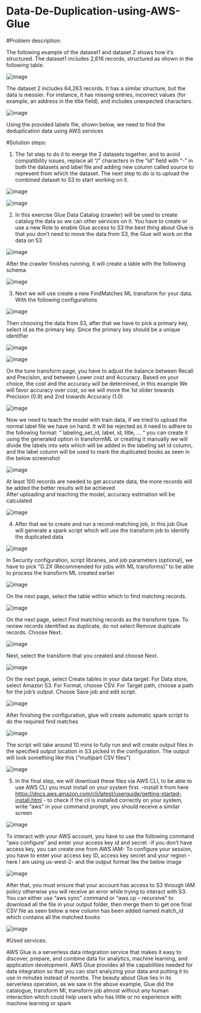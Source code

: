 # Data-De-Duplication-using-AWS-Glue


#Problem description:

The following example of the dataset1 and dataset 2 shows how it’s structured. The dataset1 includes 2,616 records, structured as shown in the following table.

![image](https://user-images.githubusercontent.com/22025520/150676041-7ffd1121-48aa-4435-a1c9-a303f591b0ef.png)

The dataset 2 includes 64,263 records. It has a similar structure, but the data is messier. For instance, it has missing entries, incorrect values (for example, an address in the title field), and includes unexpected characters.

![image](https://user-images.githubusercontent.com/22025520/150676046-0bbd023b-48e1-452e-987c-e3296add2fd2.png)

Using the provided labels file, shown below, we need to find the deduplication data using AWS services

#Solution steps:

1)	The 1st step to do it to merge the 2 datasets together, and to avoid compatibility issues, replace all “/” characters in the “id” field with “-” in both the datasets and label file and adding new column called source to represent from which the dataset. The next step to do is to upload the combined dataset to S3 to start working on it.

![image](https://user-images.githubusercontent.com/22025520/150676071-10779e78-6a27-408a-8246-352d8b6a150a.png)

![image](https://user-images.githubusercontent.com/22025520/150676073-cabe0542-2176-49e9-b740-6317d2d4fddf.png)

2)	In this exercise Glue Data Catalog (crawler) will be used to create catalog the data so we can other services on it. You have to create or use a new Role to enable Glue access to S3
the best thing about Glue is that you don’t need to move the data from S3, the Glue will work on the data on S3

![image](https://user-images.githubusercontent.com/22025520/150676076-a4aa7c3d-b6dc-4f5b-8bba-4667aa1fdbe9.png)

After the crawler finishes running, it will create a table with the following schema 	

![image](https://user-images.githubusercontent.com/22025520/150676085-6f7c9284-83ce-4f52-bdad-044a661f3e9e.png)

3)	Next we will use create a new FindMatches ML transform for your data. With the following configurations

![image](https://user-images.githubusercontent.com/22025520/150676088-73d4a3d8-f79d-4aaf-8ab3-dfab7a3635e1.png)

Then choosing the data from S3, after that we have to pick a primary key, select id as the primary key. Since the primary key should be a unique identifier

![image](https://user-images.githubusercontent.com/22025520/150676100-df413c22-1c28-4001-8405-a534afb8b1d9.png)

![image](https://user-images.githubusercontent.com/22025520/150676102-3da83eda-bc0a-4b18-9972-e752dcbf90dd.png)

On the tune transform page, you have to adjust the balance between Recall and Precision, and between Lower cost and Accuracy.
Based on your choice, the cost and the accuracy will be determined, in this example We will favor accuracy over cost, so we will move the 1st  slider towards Precision (0.9) and 2nd towards Accuracy (1.0)

![image](https://user-images.githubusercontent.com/22025520/150676105-663a9e26-2956-4aac-9885-ac9e716f3ac8.png)

Now we need to teach the model with train data, if we tried to upload the normal label file we have on hand. It will be rejected as it need to adhere to the following format:
“ labeling_set_id, label, id, title, ... “
you can create it using the generated option in transformML or creating it manually
we will divide the labels into sets which will be added in the labeling set id column, and the label column will be used to mark the duplicated books as seen in the below screenshot

![image](https://user-images.githubusercontent.com/22025520/150676108-cc2bfac3-d2ee-428f-bbaf-2ac7ca8f0b54.png)

At least 100 records are needed to get accurate data, the more records will be added the better results will be achieved  
After uploading and teaching the model, accuracy estimation will be calculated 

![image](https://user-images.githubusercontent.com/22025520/150676116-59eb8f95-f154-4409-b7dc-6a473bf4bf53.png)

4)	After that we to create and run a record-matching job, in this job Glue will generate a spark script which will use the transform job to identify the duplicated data

![image](https://user-images.githubusercontent.com/22025520/150676133-a9ed6a02-5516-4b4d-b5ef-e594c8e1cccf.png)

In Security configuration, script libraries, and job parameters (optional), we have to pick “G.2X (Recommended for jobs with ML transforms)” to be able to process the transform ML created earlier

![image](https://user-images.githubusercontent.com/22025520/150676141-247f93bc-1b74-485a-b8cb-5dde566c8275.png)

On the next page, select the table within which to find matching records.

![image](https://user-images.githubusercontent.com/22025520/150676145-a15d3d7b-1b4c-43d0-b6ba-c6299c6977c7.png)

On the next page, select Find matching records as the transform type. To review records identified as duplicate, do not select Remove duplicate records. Choose Next.

![image](https://user-images.githubusercontent.com/22025520/150676150-8de35efd-e68f-4d2f-9ac2-16eb1181625e.png)

Next, select the transform that you created and choose Next.

![image](https://user-images.githubusercontent.com/22025520/150676156-eaf4fe17-e480-4198-b13c-1ce5d35e6011.png)

On the next page, select Create tables in your data target. For Data store, select Amazon S3. For Format, choose CSV. For Target path, choose a path for the job’s output. Choose Save job and edit script.

![image](https://user-images.githubusercontent.com/22025520/150676162-96339e4a-8101-4955-a311-f3dcfe38e19c.png)

After finishing the configuration, glue will create automatic spark script to do the required find matches

![image](https://user-images.githubusercontent.com/22025520/150676169-42caf120-cfee-4949-acd0-f4b23f2f7708.png)

The script will take around 10 mins to fully run and will create output files in the specified output location in S3 picked in the configuration.
The output will look something like this (“multipart CSV files”)

![image](https://user-images.githubusercontent.com/22025520/150676179-660b4f2b-d5bf-4ea5-8f14-08677add1dcd.png)

5)	In the final step, we will download these files via AWS CLI, to be able to use AWS CLI you must install on your system first. -install it from here https://docs.aws.amazon.com/cli/latest/userguide/getting-started-install.html -
to check if the cli is installed correctly on your system, write “aws” in your command prompt, you should receive a similar screen 

![image](https://user-images.githubusercontent.com/22025520/150676190-54d7ff7e-a7bf-4de4-8da6-42cbb8e788fa.png)

To interact with your AWS account, you have to use the following command “aws configure” and enter your access key id and secret -if you don’t have access key, you can create one from AWS IAM-
To configure your session, you have to enter your access key ID, access key secret and your region -here I am using us-west-2- and the output format like the below image

![image](https://user-images.githubusercontent.com/22025520/150676193-00dfcc7b-6ecb-44e4-baf2-5f2338748515.png)

After that, you must ensure that your account has access to S3 through IAM policy otherwise you will receive an error while trying to interact with S3.
You can either use “aws sync” command or “aws cp – recursive” to download all the file in your output folder, then merge them to get one final CSV file as seen below a new column has been added named match_id which contains all the matched books

![image](https://user-images.githubusercontent.com/22025520/150676210-aeca928b-6d19-437a-8c1b-d0ce0415d72c.png)


#Used services:

AWS Glue is a serverless data integration service that makes it easy to discover, prepare, and combine data for analytics, machine learning, and application development. AWS Glue provides all the capabilities needed for data integration so that you can start analyzing your data and putting it to use in minutes instead of months.
The beauty about Glue lies in its serverless operation, as we saw in the above example, Glue did the catalogue, transform Ml, transform job almost without any human interaction which could help users who has little or no experience with machine learning or spark 












